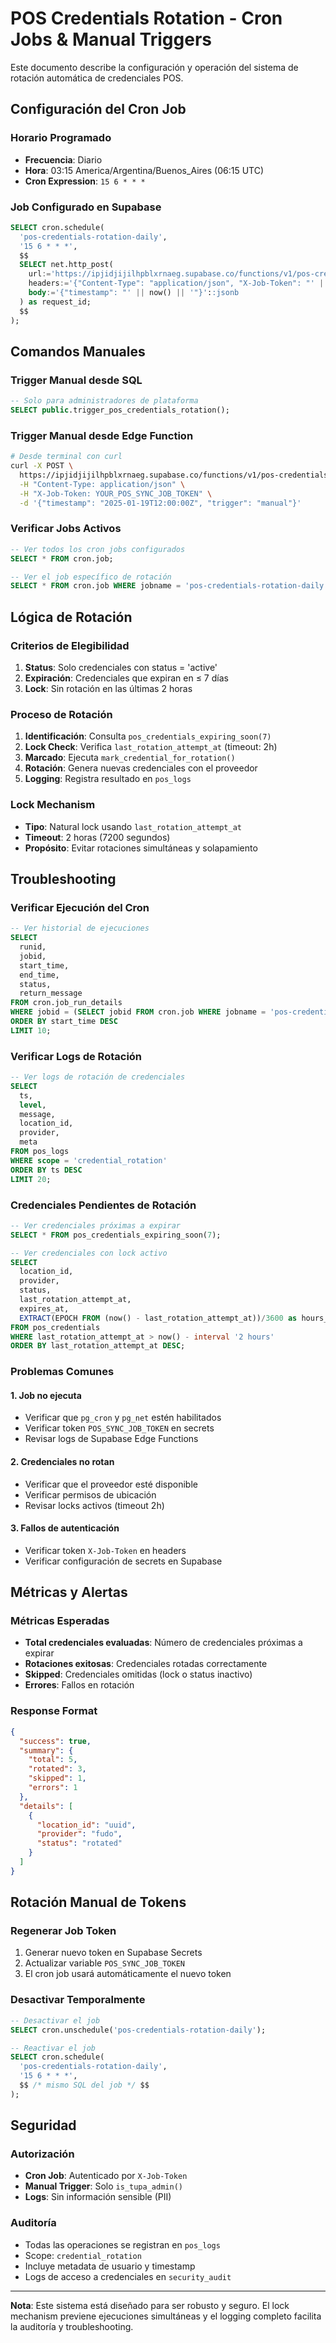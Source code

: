 # POS Credentials Rotation - Cron Jobs & Manual Triggers

Este documento describe la configuración y operación del sistema de rotación automática de credenciales POS.

## Configuración del Cron Job

### Horario Programado
- **Frecuencia**: Diario
- **Hora**: 03:15 America/Argentina/Buenos_Aires (06:15 UTC)
- **Cron Expression**: `15 6 * * *`

### Job Configurado en Supabase
```sql
SELECT cron.schedule(
  'pos-credentials-rotation-daily',
  '15 6 * * *',
  $$
  SELECT net.http_post(
    url:='https://ipjidjijilhpblxrnaeg.supabase.co/functions/v1/pos-credentials-rotation',
    headers:='{"Content-Type": "application/json", "X-Job-Token": "' || current_setting('app.pos_sync_job_token') || '"}'::jsonb,
    body:='{"timestamp": "' || now() || '"}'::jsonb
  ) as request_id;
  $$
);
```

## Comandos Manuales

### Trigger Manual desde SQL
```sql
-- Solo para administradores de plataforma
SELECT public.trigger_pos_credentials_rotation();
```

### Trigger Manual desde Edge Function
```bash
# Desde terminal con curl
curl -X POST \
  https://ipjidjijilhpblxrnaeg.supabase.co/functions/v1/pos-credentials-rotation \
  -H "Content-Type: application/json" \
  -H "X-Job-Token: YOUR_POS_SYNC_JOB_TOKEN" \
  -d '{"timestamp": "2025-01-19T12:00:00Z", "trigger": "manual"}'
```

### Verificar Jobs Activos
```sql
-- Ver todos los cron jobs configurados
SELECT * FROM cron.job;

-- Ver el job específico de rotación
SELECT * FROM cron.job WHERE jobname = 'pos-credentials-rotation-daily';
```

## Lógica de Rotación

### Criterios de Elegibilidad
1. **Status**: Solo credenciales con status = 'active'
2. **Expiración**: Credenciales que expiran en ≤ 7 días
3. **Lock**: Sin rotación en las últimas 2 horas

### Proceso de Rotación
1. **Identificación**: Consulta `pos_credentials_expiring_soon(7)`
2. **Lock Check**: Verifica `last_rotation_attempt_at` (timeout: 2h)
3. **Marcado**: Ejecuta `mark_credential_for_rotation()`
4. **Rotación**: Genera nuevas credenciales con el proveedor
5. **Logging**: Registra resultado en `pos_logs`

### Lock Mechanism
- **Tipo**: Natural lock usando `last_rotation_attempt_at`
- **Timeout**: 2 horas (7200 segundos)
- **Propósito**: Evitar rotaciones simultáneas y solapamiento

## Troubleshooting

### Verificar Ejecución del Cron
```sql
-- Ver historial de ejecuciones
SELECT 
  runid, 
  jobid, 
  start_time, 
  end_time, 
  status, 
  return_message
FROM cron.job_run_details 
WHERE jobid = (SELECT jobid FROM cron.job WHERE jobname = 'pos-credentials-rotation-daily')
ORDER BY start_time DESC
LIMIT 10;
```

### Verificar Logs de Rotación
```sql
-- Ver logs de rotación de credenciales
SELECT 
  ts,
  level,
  message,
  location_id,
  provider,
  meta
FROM pos_logs 
WHERE scope = 'credential_rotation'
ORDER BY ts DESC
LIMIT 20;
```

### Credenciales Pendientes de Rotación
```sql
-- Ver credenciales próximas a expirar
SELECT * FROM pos_credentials_expiring_soon(7);

-- Ver credenciales con lock activo
SELECT 
  location_id,
  provider,
  status,
  last_rotation_attempt_at,
  expires_at,
  EXTRACT(EPOCH FROM (now() - last_rotation_attempt_at))/3600 as hours_since_last_attempt
FROM pos_credentials 
WHERE last_rotation_attempt_at > now() - interval '2 hours'
ORDER BY last_rotation_attempt_at DESC;
```

### Problemas Comunes

#### 1. Job no ejecuta
- Verificar que `pg_cron` y `pg_net` estén habilitados
- Verificar token `POS_SYNC_JOB_TOKEN` en secrets
- Revisar logs de Supabase Edge Functions

#### 2. Credenciales no rotan
- Verificar que el proveedor esté disponible
- Verificar permisos de ubicación
- Revisar locks activos (timeout 2h)

#### 3. Fallos de autenticación
- Verificar token `X-Job-Token` en headers
- Verificar configuración de secrets en Supabase

## Métricas y Alertas

### Métricas Esperadas
- **Total credenciales evaluadas**: Número de credenciales próximas a expirar
- **Rotaciones exitosas**: Credenciales rotadas correctamente
- **Skipped**: Credenciales omitidas (lock o status inactivo)
- **Errores**: Fallos en rotación

### Response Format
```json
{
  "success": true,
  "summary": {
    "total": 5,
    "rotated": 3,
    "skipped": 1,
    "errors": 1
  },
  "details": [
    {
      "location_id": "uuid",
      "provider": "fudo",
      "status": "rotated"
    }
  ]
}
```

## Rotación Manual de Tokens

### Regenerar Job Token
1. Generar nuevo token en Supabase Secrets
2. Actualizar variable `POS_SYNC_JOB_TOKEN`
3. El cron job usará automáticamente el nuevo token

### Desactivar Temporalmente
```sql
-- Desactivar el job
SELECT cron.unschedule('pos-credentials-rotation-daily');

-- Reactivar el job
SELECT cron.schedule(
  'pos-credentials-rotation-daily',
  '15 6 * * *',
  $$ /* mismo SQL del job */ $$
);
```

## Seguridad

### Autorización
- **Cron Job**: Autenticado por `X-Job-Token`
- **Manual Trigger**: Solo `is_tupa_admin()`
- **Logs**: Sin información sensible (PII)

### Auditoría
- Todas las operaciones se registran en `pos_logs`
- Scope: `credential_rotation`
- Incluye metadata de usuario y timestamp
- Logs de acceso a credenciales en `security_audit`

---

**Nota**: Este sistema está diseñado para ser robusto y seguro. El lock mechanism previene ejecuciones simultáneas y el logging completo facilita la auditoría y troubleshooting.
